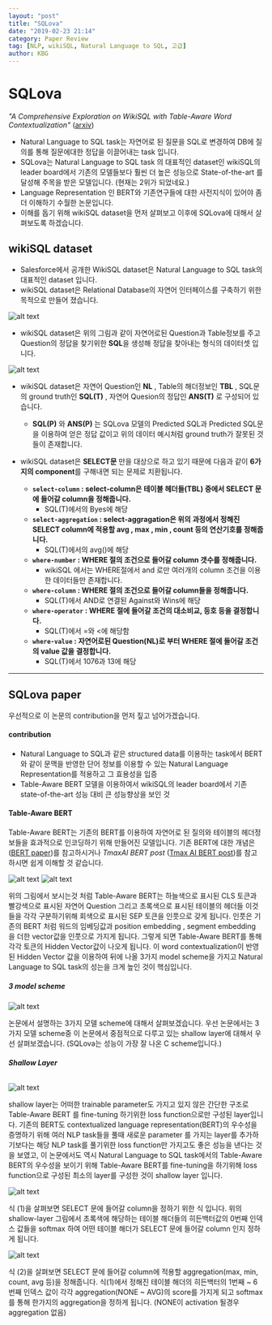 ```yaml
---
layout: "post"
title: "SQLova"
date: "2019-02-23 21:14"
category: Paper Review
tag: [NLP, wikiSQL, Natural Language to SQL, 고급]
author: KBG
---
```


# **SQLova**

 *"A Comprehensive Exploration on WikiSQL with Table-Aware Word Contextualization"* ([arxiv](https://arxiv.org/pdf/1902.01069.pdf))
- Natural Language to SQL task는 자연어로 된 질문을 SQL로 변경하여 DB에 질의를 통해 질문에대한 정답을 이끌어내는 task 입니다. 
- SQLova는 Natural Language to SQL task 의 대표적인 dataset인 wikiSQL의 leader board에서 기존의 모델들보다 훨씬 더 높은 성능으로 State-of-the-art 를 달성해 주목을 받은 모델입니다. (현재는 2위가 되었네요.)
- Language Representation 인 BERT와 기존연구들에 대한 사전지식이 있어야 좀 더 이해하기 수월한 논문입니다.
- 이해를 돕기 위해 wikiSQL dataset을 먼저 살펴보고 이후에 SQLova에 대해서 살펴보도록 하겠습니다.

## wikiSQL dataset

- Salesforce에서 공개한 WikiSQL dataset은 Natural Language to SQL task의 대표적인 dataset 입니다.
- wikiSQL dataset은 Relational Database의 자연어 인터페이스를 구축하기 위한 목적으로 만들어 졌습니다.

![alt text](https://github.com/BroCoLySTyLe/SQLovaReview/blob/master/images/wikiSQL1.png)

- wikiSQL dataset은 위의 그림과 같이 자연어로된 Question과 Table정보를 주고 Question의 정답을 찾기위한 **SQL**을 생성해 정답을 찾아내는 형식의 데이터셋 입니다. 


![alt text](https://github.com/BroCoLySTyLe/SQLovaReview/blob/master/images/wikiSQL2.png)

- wikiSQL dataset은 자연어 Question인 **NL** , Table의 해더정보인 **TBL** , SQL문의 ground truth인 **SQL(T)** , 자연어 Quesion의 정답인 **ANS(T)** 로 구성되어 있습니다.
  -  **SQL(**P**)** 와 **ANS(**P**)** 는 SQLova 모델의 Predicted SQL과 Predicted SQL문을 이용하여 얻은 정답 값이고 위의 데이터 예시처럼 ground truth가 잘못된 것들이 존재합니다.  
  
- wikiSQL dataset은 **SELECT문** 만을 대상으로 하고 있기 때문에 다음과 같이 **6가지의 component**를 구해내면 되는 문제로 치환됩니다.
  - **`select-column` : select-column은 테이블 헤더들(TBL) 중에서 SELECT 문에 들어갈 column을 정해줍니다.** 
    - SQL(T)에서의 Byes에 해당
  - **`select-aggregation` : select-aggragation은 위의 과정에서 정해진 SELECT column에 적용할 avg , max , min , count 등의 연산기호를 정해줍니다.** 
    - SQL(T)에서의 avg()에 해당
  - **`where-number` : WHERE 절의 조건으로 들어갈 column 갯수를 정해줍니다.** 
    - wikiSQL 에서는 WHERE절에서 and 로만 여러개의 column 조건을 이용한 데이터들만 존재합니다.
  - **`where-column` : WHERE 절의 조건으로 들어갈 column들을 정해줍니다.**
    - SQL(T)에서 AND로 연결된 Against와 Wins에 해당
  - **`where-operator` : WHERE 절에 들어갈 조건의 대소비교, 등호 등을 결정합니다.** 
    - SQL(T)에서 =와 <에 해당함 
  - **`where-value` : 자연어로된 Question(NL)로 부터 WHERE 절에 들어갈 조건의 value 값을 결정합니다.** 
    - SQL(T)에서 1076과 13에 해당

 
 ---
## **SQLova paper**
우선적으로 이 논문의 contribution을 먼저 짚고 넘어가겠습니다.
#### contribution
- Natural Language to SQL과 같은 structured data를 이용하는 task에서 BERT와 같이 문맥을 반영한 단어 정보를 이용할 수 있는 Natural Language Representation를 적용하고 그 효용성을 입증
- Table-Aware BERT 모델을 이용하여서 wikiSQL의 leader board에서 기존 state-of-the-art 성능 대비 큰 성능향상을 보인 것  

#### **Table-Aware BERT**


Table-Aware BERT는 기존의 BERT를 이용하여 자연어로 된 질의와 테이블의 헤더정보들을 효과적으로 인코딩하기 위해 만들어진 모델입니다.
기존 BERT에 대한 개념은 ([BERT paper](https://arxiv.org/pdf/1810.04805.pdf))를 참고하시거나 *TmaxAI BERT post* ([Tmax AI BERT post](https://tmaxai.github.io/post/BERT/))를 참고하시면 쉽게 이해할 것 같습니다.



![alt text](https://github.com/BroCoLySTyLe/SQLovaReview/blob/master/images/tableawareBERT.png)
![alt text](https://github.com/BroCoLySTyLe/SQLovaReview/blob/master/images/tableawareBERT.png)

위의 그림에서 보시는것 처럼 Table-Aware BERT는 하늘색으로 표시된 CLS 토큰과 빨강색으로 표시된 자연어 Question 그리고 초록색으로 표시된 테이블의 헤더들 이것들을 각각 구분하기위해 회색으로 표시된 SEP 토큰을 인풋으로 갖게 됩니다.
인풋은 기존의 BERT 처럼 워드의 임베딩값과 position embedding , segment embedding 을 더한 vector값을 인풋으로 가지게 됩니다. 
그렇게 되면 Table-Aware BERT를 통해 각각 토큰의 Hidden Vector값이 나오게 됩니다. 이 word contextualization이 반영된 Hidden Vector 값을 이용하여 뒤에 나올 3가지 model scheme을 가지고 Natural Language to SQL task의 성는을 크게 높인 것이 핵심입니다.


##### **3 model scheme**

![alt text](https://github.com/BroCoLySTyLe/SQLovaReview/blob/master/images/3model_scheme.png)

논문에서 설명하는 3가지 모델 scheme에 대해서 살펴보겠습니다. 우선 논문에서는 3가지 모델 scheme중 이 논문에서 중점적으로 다루고 있는 shallow layer에 대해서 우선 살펴보겠습니다. (SQLova는 성능이 가장 잘 나온 C scheme입니다.)

###### **Shallow Layer**

![alt text](https://github.com/BroCoLySTyLe/SQLovaReview/blob/master/images/shallow.PNG)

shallow layer는 어떠한 trainable parameter도 가지고 있지 않은 간단한 구조로 Table-Aware BERT 를 fine-tuning 하기위한 loss function으로만 구성된 layer입니다.
기존의 BERT도 contextualized language representation(BERT)의 우수성을 증명하기 위해 여러 NLP task들을 풀때 새로운 parameter 를 가지는 layer를 추가하기보다는 해당 NLP task를 풀기위한 loss function만 가지고도 좋은 성능을 낸다는 것을 보였고, 이 논문에서도 역시 Natural Language to SQL task에서의 Table-Aware BERT의 우수성을 보이기 위해 Table-Aware BERT를 fine-tuning을 하기위해 loss function으로 구성된 최소의 layer를 구성한 것이 shallow layer 입니다.


![alt text](https://github.com/BroCoLySTyLe/SQLovaReview/blob/master/images/formula1.PNG)

식 (1)을 살펴보면 SELECT 문에 들어갈 column을 정하기 위한 식 입니다. 위의 shallow-layer 그림에서 초록색에 해당하는 테이블 해더들의 히든백터값의 0번째 인덱스 값들을 softmax 하여 어떤 테이블 해더가 SELECT 문에 들어갈 column 인지 정하게 됩니다.

![alt text](https://github.com/BroCoLySTyLe/SQLovaReview/blob/master/images/formula2.PNG)

식 (2)을 살펴보면 SELECT 문에 들어갈 column에 적용할 aggregation(max, min, count, avg 등)을 정해줍니다. 식(1)에서 정해진 테이블 해더의 히든백터의 1번째 ~ 6번째 인덱스 값이 각각 aggregation(NONE ~ AVG)의 score를 가지게 되고 softmax를 통해 한가지의 aggregation을 정하게 됩니다. (NONE이 activation 될경우 aggregation 없음)

